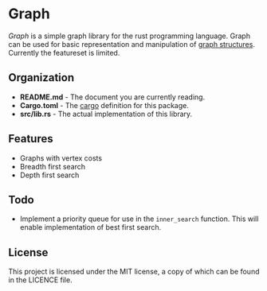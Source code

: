 # Graph

_Graph_ is a simple graph library for the rust programming language. Graph can be
used for basic representation and manipulation of
[graph structures](http://en.wikipedia.org/wiki/Graph_%28mathematics%29). Currently the
featureset is limited.

## Organization
 - **README.md**  - The document you are currently reading.
 - **Cargo.toml** - The [cargo](https://crates.io/) definition for this package.
 - **src/lib.rs** - The actual implementation of this library.

## Features
 - Graphs with vertex costs
 - Breadth first search
 - Depth first search

## Todo
 - Implement a priority queue for use in the `inner_search` function. This will
   enable implementation of best first search.

## License

This project is licensed under the MIT license, a copy of which can be found in the
LICENCE file.
